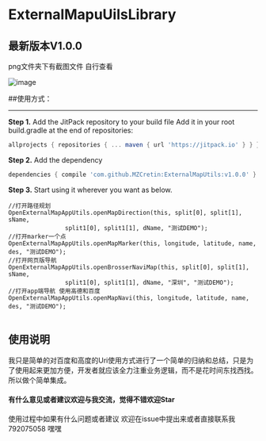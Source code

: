# ExternalMapuUilsLibrary

## 最新版本V1.0.0
png文件夹下有截图文件 自行查看

![image](https://github.com/MZCretin/ExternalMapUtils/blob/master/png/Screenshot_20170509-152819.png)

##使用方式：

-------------------

**Step 1.** Add the JitPack repository to your build file Add it in your root build.gradle at the end of repositories: 
```gradle
allprojects { repositories { ... maven { url 'https://jitpack.io' } } }
```

**Step 2.** Add the dependency
```gradle
dependencies { compile 'com.github.MZCretin:ExternalMapUtils:v1.0.0' }
```

**Step 3.** Start using it wherever you want as below.

```
//打开路径规划
OpenExternalMapAppUtils.openMapDirection(this, split[0], split[1], sName,
                split1[0], split1[1], dName, "测试DEMO");
//打开marker一个点   
OpenExternalMapAppUtils.openMapMarker(this, longitude, latitude, name, des, "测试DEMO");
//打开网页版导航
OpenExternalMapAppUtils.openBrosserNaviMap(this, split[0], split[1], sName,
                split1[0], split1[1], dName, "深圳", "测试DEMO");
//打开app端导航 使用高德和百度
OpenExternalMapAppUtils.openMapNavi(this, longitude, latitude, name, des, "测试DEMO");
                
```


## 使用说明

我只是简单的对百度和高度的Uri使用方式进行了一个简单的归纳和总结，只是为了使用起来更加方便，开发者就应该全力注重业务逻辑，而不是花时间东找西找。所以做个简单集成。


#### 有什么意见或者建议欢迎与我交流，觉得不错欢迎Star

使用过程中如果有什么问题或者建议 欢迎在issue中提出来或者直接联系我 792075058 嘿嘿

